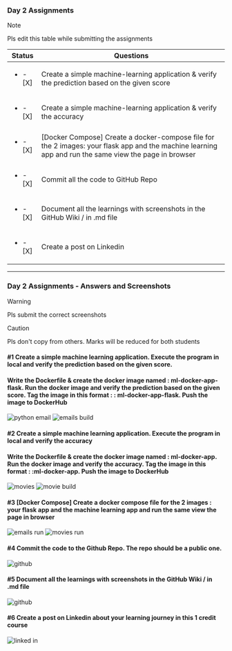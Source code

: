 ### Day 2 Assignments

> [!NOTE]
> Pls edit this table while submitting the assignments

| Status         | Questions     | 
|----------------|---------------|
| <ul><li>- [X] </li></ul> | Create a simple machine-learning application & verify the prediction based on the given score |
| <ul><li>- [X] </li></ul> | Create a simple machine-learning application & verify the accuracy |
| <ul><li>- [X] </li></ul> | [Docker Compose] Create a docker-compose file for the 2 images: your flask app and the machine learning app and run the same view the page in browser |
| <ul><li>- [X] </li></ul> | Commit all the code to GitHub Repo |
| <ul><li>- [X] </li></ul> | Document all the learnings with screenshots in the GitHub Wiki / in .md file |
| <ul><li>- [X] </li></ul> | Create a post on Linkedin  |

***

### Day 2 Assignments - Answers and Screenshots

> [!WARNING]
> Pls submit the correct screenshots

> [!CAUTION]
> Pls don't copy from others. Marks will be reduced for both students

#### #1 Create a simple machine learning application. Execute the program in local and verify the prediction based on the given score. 
#### Write the Dockerfile & create the docker image named : ml-docker-app-flask. Run the docker image and verify the prediction based on the given score. Tag the image in this format : <dockerhub-username>: ml-docker-app-flask. Push the image to DockerHub	

![python email](https://github.com/user-attachments/assets/edfa05c5-d6b1-40bc-9a97-7245f080fe15)
![emails build](https://github.com/user-attachments/assets/b298b8f5-a4f3-4ff7-870c-03ee07cb6e4d)


#### #2 Create a simple machine learning application. Execute the program in local and verify the accuracy
#### Write the Dockerfile & create the docker image named : ml-docker-app. Run the docker image and verify the accuracy. Tag the image in this format : <dockerhub-username>:ml-docker-app. Push the image to DockerHub

![movies](https://github.com/user-attachments/assets/a91f0b4c-68ed-4d82-a437-8ddb0293e131)
![movie build](https://github.com/user-attachments/assets/b102aeeb-8fa7-4045-aa08-c049add087f6)


#### #3 [Docker Compose] Create a docker compose file for the 2 images : your flask app and the machine learning app and run the same view the page in browser

![emails run](https://github.com/user-attachments/assets/92307224-f459-48f1-94ed-6e67904278a3)
![movies run](https://github.com/user-attachments/assets/ec69b502-482f-4f01-b12f-2406d04d7b10)


#### #4 Commit the code to the Github Repo. The repo should be a public one. 
![github](https://github.com/user-attachments/assets/45a2b608-ae05-4876-8e74-35c191388435)


#### #5 Document all the learnings with screenshots in the GitHub Wiki / in .md file
![github](https://github.com/user-attachments/assets/7ded9cec-2911-4f79-81d8-b34a71cd87a9)


#### #6 Create a post on Linkedin about your learning journey in this 1 credit course
![linked in](https://github.com/user-attachments/assets/85bbf6c7-fc5e-4100-8063-3400b3bb5735)

